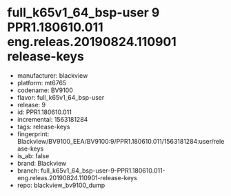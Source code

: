 # full_k65v1_64_bsp-user 9 PPR1.180610.011 eng.releas.20190824.110901 release-keys
- manufacturer: blackview
- platform: mt6765
- codename: BV9100
- flavor: full_k65v1_64_bsp-user
- release: 9
- id: PPR1.180610.011
- incremental: 1563181284
- tags: release-keys
- fingerprint: Blackview/BV9100_EEA/BV9100:9/PPR1.180610.011/1563181284:user/release-keys
- is_ab: false
- brand: Blackview
- branch: full_k65v1_64_bsp-user-9-PPR1.180610.011-eng.releas.20190824.110901-release-keys
- repo: blackview_bv9100_dump
